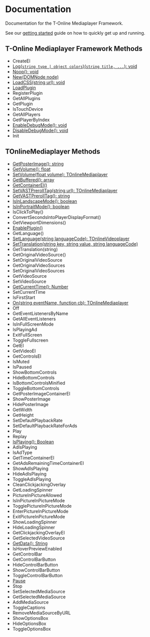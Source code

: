 # Documentation

Documentation for the T-Online Mediaplayer Framework.

See our [getting started](getting-started.md) guide on how to quickly get up and running.

## T-Online Mediaplayer Framework Methods

 - CreateEl
 - [Log(`string type | object colors`)(`string title, ...`): void](TOnlineMediaplayerFramework.Log.md)
 - [Noop(): void](TOnlineMediaplayerFramework.Noop.md)
 - [New(DOMNode node)](TOnlineMediaplayerFramework.New.md)
 - [LoadCSS(string url): void](TOnlineMediaplayerFramework.LoadCSS.md)
 - [LoadPlugin](TOnlineMediaplayerFramework.LoadPlugin.md)
 - RegisterPlugin
 - GetAllPlugins
 - GetPlugin
 - IsTouchDevice
 - GetAllPlayers
 - GetPlayerByIndex
 - [EnableDebugMode(): void](TOnlineMediaplayerFramework.EnableDebugMode.md)
 - [DisableDebugMode(): void](TOnlineMediaplayerFramework.DisableDebugMode.md)
 - Init

## TOnlineMediaplayer Methods

 - [GetPosterImage(): string](TOnlineVideoplayer.GetPosterImage.md)
 - [GetVolume(): float](TOnlineVideoplayer.GetVolume.md)
 - [SetVolume(float volume): TOnlineMediaplayer](TOnlineVideoplayer.SetVolume.md)
 - [GetBuffered(): array](TOnlineVideoplayer.GetBuffered.md)
 - [GetContainerEl()](TOnlineVideoplayer.GetContainerEl.md)
 - [SetVASTPrerollTag(string url): TOnlineMediaplayer](TOnlineVideoplayer.SetVASTPrerollTag.md)
 - [GetVASTPrerollTag(): string](TOnlineVideoplayer.GetVASTPrerollTag.md)
 - [IsInLandscapeMode(): boolean](TOnlineVideoplayer.IsInLandscapeMode.md)
 - [IsInPortraitMode(): boolean](TOnlineVideoplayer.IsInPortraitMode.md)
 - IsClickToPlay()
 - ConvertSecondsIntoPlayerDisplayFormat()
 - GetViewportDimensions()
 - [EnablePlugin()](TOnlineVideoplayer.EnablePlugin.md)
 - GetLanguage()
 - [SetLanguage(string languageCode): TOnlineVideoplayer](TOnlineVideoplayer.SetLanguage.md)
 - [SetTranslation(string key, string value, string languageCode)](TOnlineVideoplayer.SetTranslation.md)
 - GetTranslation(string)
 - GetOriginalVideoSource()
 - SetOriginalVideoSource
 - GetOriginalVideoSources
 - SetOriginalVideoSources
 - GetVideoSource
 - SetVideoSource
 - [GetCurrentTime(): Number](TOnlineVideoplayer.GetCurrentTime.md)
 - SetCurrentTime
 - IsFirstStart
 - [On(string eventName, function cb): TOnlineMediaplayer](TOnlineVideoplayer.On.md)
 - Off
 - GetEventListenersByName
 - GetAllEventListeners
 - IsInFullScreenMode
 - IsPlayingAd
 - ExitFullScreen
 - ToggleFullscreen
 - GetEl
 - GetVideoEl
 - GetControlsEl
 - IsMuted
 - IsPaused
 - ShowBottomControls
 - HideBottomControls
 - IsBottomControlsMinified
 - ToggleBottomControls
 - GetPosterImageContainerEl
 - ShowPosterImage
 - HidePosterImage
 - GetWidth
 - GetHeight
 - SetDefaultPlaybackRate
 - SetDefaultPlaybackRateForAds
 - Play
 - Replay
 - [IsPlaying(): Boolean](TOnlineVideoplayer.IsPlaying.md)
 - AdIsPlaying
 - IsAdType
 - GetTimeContainerEl
 - GetAdsRemainingTimeContainerEl
 - ShowAdIsPlaying
 - HideAdIsPlaying
 - ToggleAdIsPlaying
 - CleanClickjackingOverlay
 - GetLoadingSpinner
 - PictureInPictureAllowed
 - IsInPictureInPictureMode
 - TogglePictureInPictureMode
 - EnterPictureInPictureMode
 - ExitPictureInPictureMode
 - ShowLoadingSpinner
 - HideLoadingSpinner
 - GetClickjackingOverlayEl
 - GetSelectedVideoSource
 - [GetData(): String](TOnlineVideoplayer.GetData.md)
 - IsHoverPreviewEnabled
 - GetControlBar
 - GetControlBarButton
 - HideControlBarButton
 - ShowControlBarButton
 - ToggleControlBarButton
 - [Pause](TOnlineVideoplayer.Pause.md)
 - Stop
 - SetSelectedMediaSource
 - GetSelectedMediaSource
 - AddMediaSource
 - ToggleCaptions
 - RemoveMediaSourceByURL
 - ShowOptionsBox
 - HideOptionsBox
 - ToggleOptionsBox

